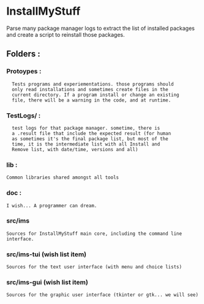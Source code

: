 # InstallMyStuff
  Parse many package manager logs to extract the list of installed 
  packages and create a script to reinstall those packages. 

## Folders : 
### Protoypes :
      Tests programs and experiementations. those programs should
      only read installations and sometimes create files in the
      current directory. If a program install or change an existing
      file, there will be a warning in the code, and at runtime.
  
### TestLogs/<package manager> :
      test logs for that package manager. sometime, there is
      a .result file that include the expected result (for human
      as sometimes it's the final package list, but most of the
      time, it is the intermediate list with all Install and
      Remove list, with date/time, versions and all)
  
### lib :
    Common libraries shared amongst all tools

### doc :
    I wish... A programmer can dream.

### src/ims
    Sources for InstallMyStuff main core, including the command line interface. 

### src/ims-tui (wish list item)
    Sources for the text user interface (with menu and choice lists)

### src/ims-gui (wish list item)
    Sources for the graphic user interface (tkinter or gtk... we will see)



